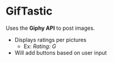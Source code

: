 # GifTastic
Uses the **Giphy API** to post images.
- Displays ratings per pictures
  - Ex: *Rating: G*
- Will add buttons based on user input





